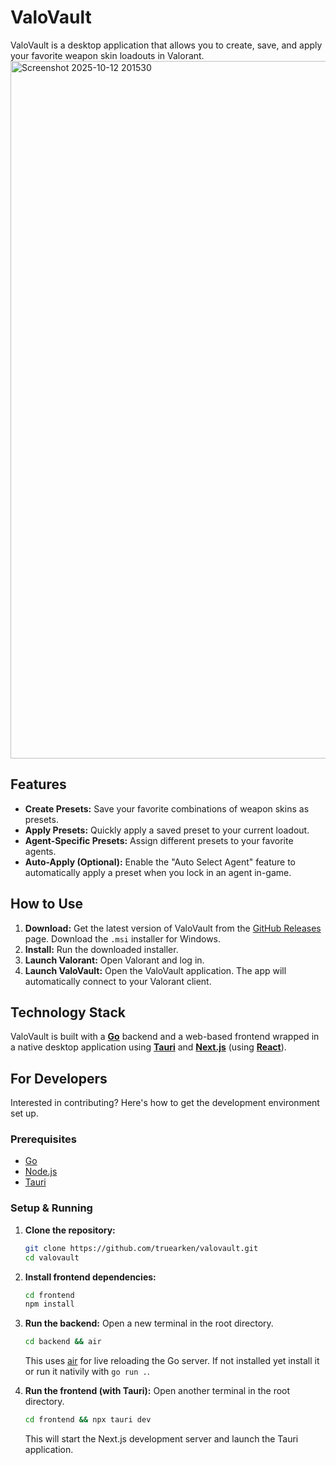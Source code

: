 # ValoVault

ValoVault is a desktop application that allows you to create, save, and apply your favorite weapon skin loadouts in Valorant.
<img width="2002" height="1116" alt="Screenshot 2025-10-12 201530" src="https://github.com/user-attachments/assets/769d4680-067f-4c9b-9d93-26c6e61e4c9f" />

## Features

-   **Create Presets:** Save your favorite combinations of weapon skins as presets.
-   **Apply Presets:** Quickly apply a saved preset to your current loadout.
-   **Agent-Specific Presets:** Assign different presets to your favorite agents.
-   **Auto-Apply (Optional):** Enable the "Auto Select Agent" feature to automatically apply a preset when you lock in an agent in-game.

## How to Use

1.  **Download:** Get the latest version of ValoVault from the [GitHub Releases](https://github.com/truearken/valovault/releases) page. Download the `.msi` installer for Windows.
2.  **Install:** Run the downloaded installer.
3.  **Launch Valorant:** Open Valorant and log in.
4.  **Launch ValoVault:** Open the ValoVault application. The app will automatically connect to your Valorant client.

## Technology Stack

ValoVault is built with a [**Go**](https://go.dev/) backend and a web-based frontend wrapped in a native desktop application using [**Tauri**](https://tauri.app/) and [**Next.js**](https://nextjs.org/) (using [**React**](https://react.dev/)).

## For Developers

Interested in contributing? Here's how to get the development environment set up.

### Prerequisites

-   [Go](https://go.dev/doc/install)
-   [Node.js](https://nodejs.org/en/download)
-   [Tauri](https://tauri.app/start/prerequisites/)

### Setup & Running

1.  **Clone the repository:**
    ```sh
    git clone https://github.com/truearken/valovault.git
    cd valovault
    ```

2.  **Install frontend dependencies:**
    ```sh
    cd frontend
    npm install
    ```

3.  **Run the backend:**
    Open a new terminal in the root directory.
    ```sh
    cd backend && air
    ```
    This uses [air](https://github.com/air-verse/air) for live reloading the Go server. 
    If not installed yet install it or run it nativily with `go run .`.

4.  **Run the frontend (with Tauri):**
    Open another terminal in the root directory.
    ```sh
    cd frontend && npx tauri dev
    ```
    This will start the Next.js development server and launch the Tauri application.
